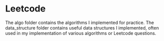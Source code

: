 # Leetcode
The algo folder contains the algorithms I implemented for practice.
The data_structure folder contains useful data structures I implemented, often used in my implementation of various algorithms or Leetcode questions.